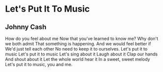 # Let's Put It To Music
## Johnny Cash
How do you feel about me
Now that you've learned to know me?
Why don't we both admit
That something is happening.
And we would feel better if
We'd just tell each other
No need to keep it to ourselves.
Let's put it to music
Let's put it to music
Let's sing about it
Laugh about it
Clap our hands
And shout about it
Let the whole world hear it
In a sweet, sweet melody
Let's put it to music, you and me.